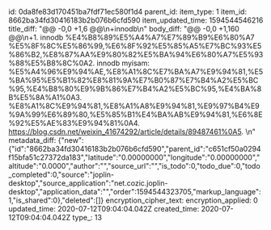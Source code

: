 id: 0da8fe83d170451ba7fdf71ec580f1d4
parent_id: 
item_type: 1
item_id: 8662ba34fd30416183b2b076b6cfd590
item_updated_time: 1594544546216
title_diff: "@@ -0,0 +1,6 @@\n+innodb\n"
body_diff: "@@ -0,0 +1,160 @@\n+1. innodb %E4%B8%89%E5%A4%A7%E7%89%B9%E6%80%A7 %E5%8F%8C%E5%86%99,%E6%8F%92%E5%85%A5%E7%BC%93%E5%86%B2,%E8%87%AA%E9%80%82%E5%BA%94%E6%80%A7%E5%93%88%E5%B8%8C%0A2. innodb myisam: %E5%A4%96%E9%94%AE,%E8%A1%8C%E7%BA%A7%E9%94%81,%E5%BA%95%E5%B1%82%E8%81%9A%E7%B0%87%E7%B4%A2%E5%BC%95,%E4%B8%80%E9%9B%86%E7%B4%A2%E5%BC%95,%E4%BA%8B%E5%8A%A1%0A3. %E8%A1%8C%E9%94%81,%E8%A1%A8%E9%94%81,%E9%97%B4%E9%9A%99%E6%89%80,%E5%85%B1%E4%BA%AB%E9%94%81,%E6%8E%92%E5%AE%83%E9%94%81%0A4. https://blog.csdn.net/weixin_41674292/article/details/89487461%0A5. \n"
metadata_diff: {"new":{"id":"8662ba34fd30416183b2b076b6cfd590","parent_id":"c651cf50a0294f15bfa51c27372da183","latitude":"0.00000000","longitude":"0.00000000","altitude":"0.0000","author":"","source_url":"","is_todo":0,"todo_due":0,"todo_completed":0,"source":"joplin-desktop","source_application":"net.cozic.joplin-desktop","application_data":"","order":1594544323705,"markup_language":1,"is_shared":0},"deleted":[]}
encryption_cipher_text: 
encryption_applied: 0
updated_time: 2020-07-12T09:04:04.042Z
created_time: 2020-07-12T09:04:04.042Z
type_: 13